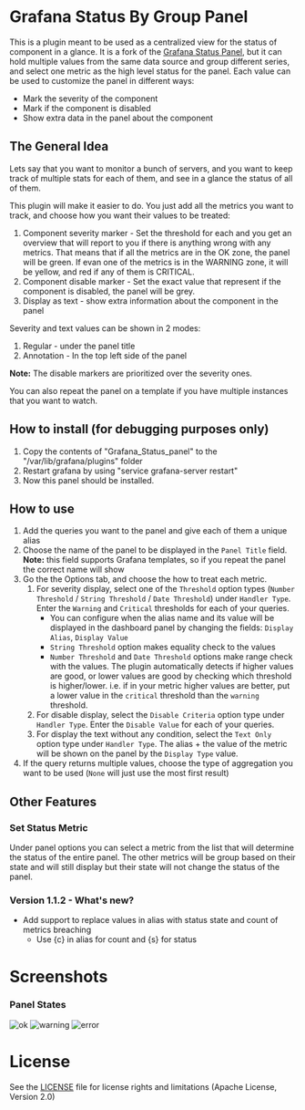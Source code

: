 # Grafana Status By Group Panel

This is a plugin meant to be used as a centralized view for the status of component in a glance.
It is a fork of the [Grafana Status Panel](https://github.com/Vonage/Grafana_Status_panel/), but it can hold multiple values from the same data source and group different series, and select one metric as the high level status for the panel.
Each value can be used to customize the panel in different ways: 
* Mark the severity of the component
* Mark if the component is disabled
* Show extra data in the panel about the component  

## The General Idea
Lets say that you want to monitor a bunch of servers, and you want to keep track of multiple stats for each of them, and see in a glance the status of all of them.

This plugin will make it easier to do. You just add all the metrics you want to track, and choose how you want their values to be treated:
1. Component severity marker - Set the threshold for each and you get an overview that will report to you if there is anything wrong with any metrics. That means that if all the metrics are in the OK zone, the panel will be green. If evan one of the metrics is in the WARNING zone, it will be yellow, and red if any of them is CRITICAL.
2. Component disable marker - Set the exact value that represent if the component is disabled, the panel will be grey.
3. Display as text - show extra information about the component in the panel

Severity and text values can be shown in 2 modes:
1. Regular - under the panel title
2. Annotation - In the top left side of the panel

**Note:** The disable markers are prioritized over the severity ones. 

You can also repeat the panel on a template if you have multiple instances that you want to watch.

## How to install (for debugging purposes only)
1. Copy the contents of "Grafana_Status_panel" to the "/var/lib/grafana/plugins" folder
2. Restart grafana by using "service grafana-server restart"
3. Now this panel should be installed.

## How to use
1. Add the queries you want to the panel and give each of them a unique alias
2. Choose the name of the panel to be displayed in the `Panel Title` field.
  **Note:** this field supports Grafana templates, so if you repeat the panel the correct name will show
3. Go the the Options tab, and choose the how to treat each metric. 
	1. For severity display, select one of the `Threshold` option types (`Number Threshold` / `String Threshold` / `Date Threshold`) under `Handler Type`. Enter the `Warning` and `Critical` thresholds for each of your queries.
		* You can configure when the alias name and its value will be displayed in the dashboard panel by changing the fields: `Display Alias`, `Display Value`
		* `String Threshold` option makes equality check to the values
		* `Number Threshold` and `Date Threshold` options make range check with the values. The plugin automatically detects if higher values are good, or lower values are good by checking which threshold is higher/lower. i.e. if in your metric higher values are better, put a lower value in the `critical` threshold than the `warning` threshold.
	2. For disable display, select the `Disable Criteria` option type under `Handler Type`. Enter the `Disable Value` for each of your queries.
	3. For display the text without any condition, select the `Text Only` option type under `Handler Type`. The alias + the value of the metric will be shown on the panel by the `Display Type` value.
4. If the query returns multiple values, choose the type of aggregation you want to be used (`None` will just use the most first result)

## Other Features

### Set Status Metric
Under panel options you can select a metric from the list that will determine the status of the entire panel. The other metrics will be group based on their state and will still display but their state will not change the status of the panel. 

### Version 1.1.2 - What's new?
* Add support to replace values in alias with status state and count of metrics breaching
	* Use {c} in alias for count and {s} for status

# Screenshots
### Panel States
![ok](https://raw.github.com/black-mirror-1/Grafana_Status_panel/master/src/img/ok.png)
![warning](https://raw.github.com/black-mirror-1/Grafana_Status_panel/master/src/img/warning.png)
![error](https://raw.github.com/black-mirror-1/Grafana_Status_panel/master/src/img/critical.png)


# License

See the [LICENSE](https://github.com/black-mirror-1/Grafana_Status_panel/blob/master/LICENSE.txt) file for license rights and limitations (Apache License, Version 2.0)
